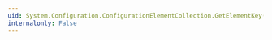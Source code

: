 ```yaml
---
uid: System.Configuration.ConfigurationElementCollection.GetElementKey(System.Configuration.ConfigurationElement)
internalonly: False
---
```


